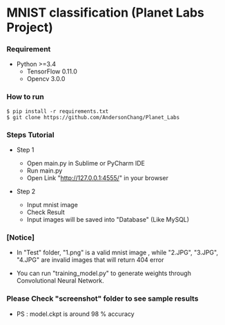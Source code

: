 # MNIST classification (Planet Labs Project) #

### Requirement ###

- Python >=3.4
  - TensorFlow 0.11.0
  - Opencv 3.0.0


### How to run ###

    $ pip install -r requirements.txt
    $ git clone https://github.com/AndersonChang/Planet_Labs
    

### Steps Tutorial ###

- Step 1  
	- Open main.py in Sublime or PyCharm IDE
	- Run main.py
	- Open Link "http://127.0.0.1:4555/" in your browser

- Step 2
	- Input mnist image 
	- Check Result
	- Input images will be saved into "Database" (Like MySQL)

### [Notice] 
- In "Test" folder, "1.png" is a valid mnist image , while "2.JPG", "3.JPG", "4.JPG" are invalid images that will return 404 error

- You can run "training_model.py" to generate weights through Convolutional Neural Network.

### Please Check "screenshot" folder to see sample results ###

- PS : model.ckpt is around 98 % accuracy

